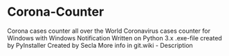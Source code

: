 # Corona-Counter
 Corona cases counter all over the World
 Coronavirus cases counter for Windows with Windows Notification
 Written on Python 3.x
 .exe-file created by PyInstaller
 Created by Secla
More info in git.wiki - Description